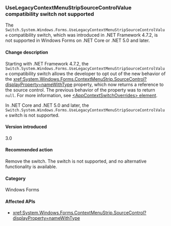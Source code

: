 ### UseLegacyContextMenuStripSourceControlValue compatibility switch not supported

The `Switch.System.Windows.Forms.UseLegacyContextMenuStripSourceControlValue` compatibility switch, which was introduced in .NET Framework 4.7.2, is not supported in Windows Forms on .NET Core or .NET 5.0 and later.

#### Change description

Starting with .NET Framework 4.7.2, the `Switch.System.Windows.Forms.UseLegacyContextMenuStripSourceControlValue` compatibility switch allows the developer to opt out of the new behavior of the <xref:System.Windows.Forms.ContextMenuStrip.SourceControl?displayProperty=nameWithType> property, which now returns a reference to the source control. The previous behavior of the property was to return `null`. For more information, see [\<AppContextSwitchOverrides> element](~/docs/framework/configure-apps/file-schema/runtime/appcontextswitchoverrides-element.md).

In .NET Core and .NET 5.0 and later, the `Switch.System.Windows.Forms.UseLegacyContextMenuStripSourceControlValue` switch is not supported.

#### Version introduced

3.0

#### Recommended action

Remove the switch. The switch is not supported, and no alternative functionality is available.

#### Category

Windows Forms

#### Affected APIs

- <xref:System.Windows.Forms.ContextMenuStrip.SourceControl?displayProperty=nameWithType>

<!-- 

#### Affected APIs

- `P:System.Windows.Forms.ContextMenuStrip.SourceControl`

-->
